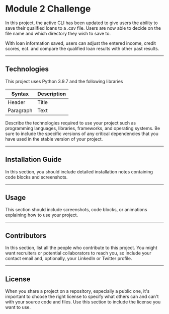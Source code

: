 # Module 2 Challenge

In this project, the active CLI has been updated to give users the ability to save their qualified loans to a .csv file. 
Users are now able to decide on the file name and which directory they wish to save to.

With loan information saved, users can adjust the entered income, credit scores, ect. and compare the qualified loan results with other past results.

---

## Technologies

This project uses Python 3.9.7 and the following libraries

| Syntax      | Description |
| ----------- | ----------- |
| Header      | Title       |
| Paragraph   | Text        |


Describe the technologies required to use your project such as programming languages, libraries, frameworks, and operating systems. Be sure to include the specific versions of any critical dependencies that you have used in the stable version of your project.

---

## Installation Guide

In this section, you should include detailed installation notes containing code blocks and screenshots.

---

## Usage

This section should include screenshots, code blocks, or animations explaining how to use your project.

---

## Contributors

In this section, list all the people who contribute to this project. You might want recruiters or potential collaborators to reach you, so include your contact email and, optionally, your LinkedIn or Twitter profile.

---

## License

When you share a project on a repository, especially a public one, it's important to choose the right license to specify what others can and can't with your source code and files. Use this section to include the license you want to use.

